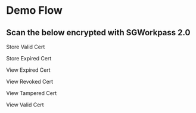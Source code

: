 # Demo Flow 

## Scan the below encrypted with SGWorkpass 2.0 
Store Valid Cert 

Store Expired Cert

View Expired Cert

View Revoked Cert

View Tampered Cert

View Valid Cert
